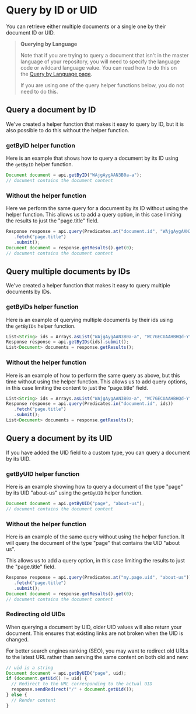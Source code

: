 # Query by ID or UID

You can retrieve either multiple documents or a single one by their document ID or UID.

> **Querying by Language**
>
> Note that if you are trying to query a document that isn't in the master language of your repository, you will need to specify the language code or wildcard language value. You can read how to do this on the [Query by Language page](../02-query-the-api/15-query-by-language.md).
>
> If you are using one of the query helper functions below, you do not need to do this.

## Query a document by ID

We've created a helper function that makes it easy to query by ID, but it is also possible to do this without the helper function.

### getByID helper function

Here is an example that shows how to query a document by its ID using the `getByID` helper function.

```javascript
Document document = api.getByID("WAjgAygAAN3B0a-a");
// document contains the document content
```

### Without the helper function

Here we perform the same query for a document by its ID without using the helper function. This allows us to add a query option, in this case limiting the results to just the "page.title" field.

```javascript
Response response = api.query(Predicates.at("document.id", "WAjgAygAAN3B0a-a"))
   .fetch("page.title")
   .submit();
Document document = response.getResults().get(0);
// document contains the document content
```

## Query multiple documents by IDs

We've created a helper function that makes it easy to query multiple documents by IDs.

### getByIDs helper function

Here is an example of querying multiple documents by their ids using the `getByIDs` helper function.

```javascript
List<String> ids = Arrays.asList("WAjgAygAAN3B0a-a", "WC7GECUAAHBHQd-Y", "WEE_gikAAC2feA-z");
Response response = api.getByIDs(ids).submit();
List<Document> documents = response.getResults();
```

### Without the helper function

Here is an example of how to perform the same query as above, but this time without using the helper function. This allows us to add query options, in this case limiting the content to just the "page.title" field.

```javascript
List<String> ids = Arrays.asList("WAjgAygAAN3B0a-a", "WC7GECUAAHBHQd-Y", "WEE_gikAAC2feA-z");
Response response = api.query(Predicates.in("document.id", ids))
   .fetch("page.title")
   .submit();
List<Document> documents = response.getResults();
```

## Query a document by its UID

If you have added the UID field to a custom type, you can query a document by its UID.

### getByUID helper function

Here is an example showing how to query a document of the type "page" by its UID "about-us" using the `getByUID` helper function.

```javascript
Document document = api.getByUID("page", "about-us");
// document contains the document content
```

### Without the helper function

Here is an example of the same query without using the helper function. It will query the document of the type "page" that contains the UID "about us".

This allows us to add a query option, in this case limiting the results to just the "page.title" field.

```javascript
Response response = api.query(Predicates.at("my.page.uid", "about-us"))
   .fetch("page.title")
   .submit();
Document document = response.getResults().get(0);
// document contains the document content
```

### Redirecting old UIDs

When querying a document by UID, older UID values will also return your document. This ensures that existing links are not broken when the UID is changed.

For better search engines ranking (SEO), you may want to redirect old URLs to the latest URL rather than serving the same content on both old and new:

```javascript
// uid is a string
Document document = api.getByUID("page", uid);
if (document.getUid() != uid) {
  // Redirect to the URL corresponding to the actual UID
  response.sendRedirect("/" + document.getUid());
} else {
  // Render content
}
```
